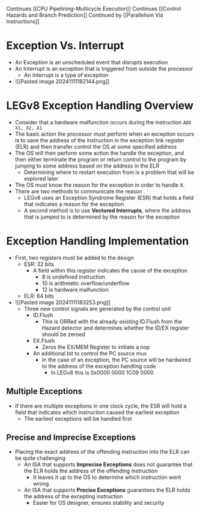 Continues [[CPU Pipelining-Multicycle Execution]]
Continues [[Control Hazards and Branch Prediction]]
Continued by [[Parallelism Via Instructions]]
# Exception Vs. Interrupt
- An Exception is an unscheduled event that disrupts execution
- An Interrupt is an exception that is triggered from outside the processor
	- An interrupt is a type of exception
- ![[Pasted image 20241111182144.png]]
# LEGv8 Exception Handling Overview
- Consider that a hardware malfunction occurs during the instruction `ADD X1, X2, X1` 
- The basic action the processor must perform when an exception occurs is to save the address of the instruction in the exception link register (ELR) and then transfer control the OS at some specified address
- The OS will then perform some action the handle the exception, and then either terminate the program or return control to the program by jumping to some address based on the address in the ELR
	- Determining where to restart execution from is a problem that will be explored later
- The OS must know the reason for the exception in order to handle it.
- There are two methods to communicate the reason
	- LEGv8 uses an Exception Syndrome Register (ESR) that holds a field that indicates a reason for the exception
	- A second method is to use **Vectored Interrupts**, where the address that is jumped to is determined by the reason for the exception
# Exception Handling Implementation
- First, two registers must be added to the design
	- ESR: 32 bits
		- A field within this register indicates the cause of the exception
			- 8 is undefined instruction
			- 10 is arithmetic overflow/underflow
			- 12 is hardware malfunction
	- ELR: 64 bits
- ![[Pasted image 20241111183253.png]]
	- Three new control signals are generated by the control unit
		- ID.Flush
			- This is ORRed with the already existing ID.Flush from the Hazard detector and determines whether the ID/EX register should be zeroed
		- EX.Flush
			- Zeros the EX/MEM Register to initiate a nop
		- An additional bit to control the PC source mux
			- In the case of an exception, the PC source will be hardwired to the address of the exception handling code
				- In LEGv8 this is 0x0000 0000 1C09 0000
## Multiple Exceptions
- If there are multiple exceptions in one clock cycle, the ESR will hold a field that indicates which instruction caused the earliest exception
	- The earliest exceptions will be handled first
## Precise and Imprecise Exceptions
- Placing the exact address of the offending instruction into the ELR can be quite challenging
	- An ISA that supports **Imprecise Exceptions** does not guarantee that the ELR holds the address of the offending instruction
		- It leaves it up to the OS to determine which instruction went wrong
	- An ISA that supports **Precise Exceptions** guarantees the ELR holds the address of the excepting instruction
		- Easier for OS designer, ensures stability and security